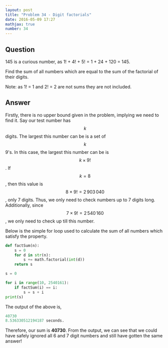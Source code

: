 ```yaml
---
layout: post
title: "Problem 34 - Digit factorials"
date: 2016-05-09 17:27
mathjax: true
number: 34
---
```


## Question

145 is a curious number, as 1! + 4! + 5! = 1 + 24 + 120 = 145.

Find the sum of all numbers which are equal to the sum of the factorial of their digits.

Note: as 1! = 1 and 2! = 2 are not sums they are not included.

## Answer

Firstly, there is no upper bound given in the problem, implying we need to find it. Say our test number has $$k$$ digits. The largest this number can be is a set of $$k$$ 9's. In this case, the largest this number can be is $$k\times9!$$. If $$k=8$$, then this value is $$8\times9! = 2\,903\,040$$, only 7 digits. Thus, we only need to check numbers up to 7 digits long. Additionally, since $$7\times9! = 2\,540\,160$$, we only need to check up till this number.

Below is the simple for loop used to calculate the sum of all numbers which satisfy the property.

```python
def factSum(n):
    s = 0
    for d in str(n):
        s += math.factorial(int(d))
    return s

s = 0

for i in range(10, 2540161):
    if factSum(i) == i:
        s = s + i
print(s)
```

The output of the above is,

```python
40730
8.536330512194187 seconds.
```

Therefore, our sum is **40730**. From the output, we can see that we could have safely ignored all 6 and 7 digit numbers and still have gotten the same answer!
